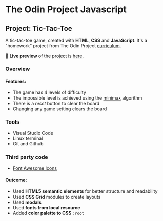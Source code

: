 # The Odin Project Javascript

## Project: Tic-Tac-Toe

A tic-tac-toe game, created with **HTML**, **CSS** and **JavaScript**. It's a "homework" project from The Odin Project [curriculum](https://www.theodinproject.com/lessons/node-path-javascript-tic-tac-toe).

🔗 **Live preview** of the project is [here](https://victorbadanau.github.io/tic-tac-toe).

### Overview

#### **Features:**

- The game has 4 levels of difficulty
- The impossible level is achieved using the [minimax](https://en.wikipedia.org/wiki/Minimax) algorithm
- There is a _reset_ button to clear the board
- Changing any game setting clears the board

### **Tools**

- Visual Studio Code
- Linux terminal
- Git and Github

### **Third party code**

- [Font Awesome Icons](https://fontawesome.com/)

#### **Outcome:**

- Used **HTML5 semantic elements** for better structure and readability
- Used **CSS Grid** modules to create layouts
- Used **modals**
- Used **fonts from local resource**
- Added **color palette to CSS** `:root`
